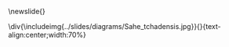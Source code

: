 \newslide{}

\div{\includeimg{../slides/diagrams/Sahe_tchadensis.jpg}}{}{text-align:center;width:70%}


